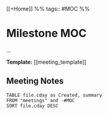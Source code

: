 [[+Home]] %% tags:: #MOC %% 

# Milestone MOC
...

**Template:** [[meeting_template]]


## Meeting Notes

```dataview
TABLE file.cday as Created, summary
FROM "meetings" and -#MOC
SORT file.cday DESC
```